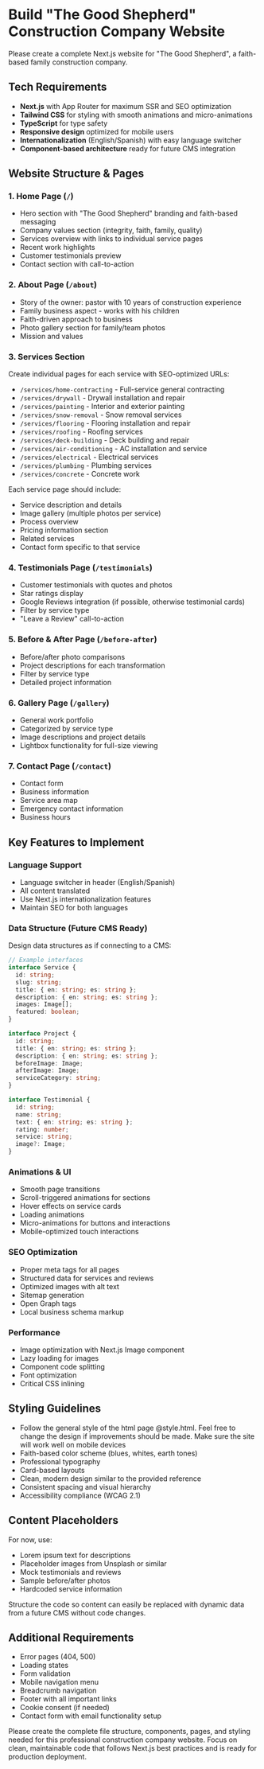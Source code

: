 # Build "The Good Shepherd" Construction Company Website

Please create a complete Next.js website for "The Good Shepherd", a faith-based family construction company.

## Tech Requirements
- **Next.js** with App Router for maximum SSR and SEO optimization
- **Tailwind CSS** for styling with smooth animations and micro-animations
- **TypeScript** for type safety
- **Responsive design** optimized for mobile users
- **Internationalization** (English/Spanish) with easy language switcher
- **Component-based architecture** ready for future CMS integration

## Website Structure & Pages

### 1. Home Page (`/`)
- Hero section with "The Good Shepherd" branding and faith-based messaging
- Company values section (integrity, faith, family, quality)
- Services overview with links to individual service pages
- Recent work highlights
- Customer testimonials preview
- Contact section with call-to-action

### 2. About Page (`/about`)
- Story of the owner: pastor with 10 years of construction experience
- Family business aspect - works with his children
- Faith-driven approach to business
- Photo gallery section for family/team photos
- Mission and values

### 3. Services Section
Create individual pages for each service with SEO-optimized URLs:
- `/services/home-contracting` - Full-service general contracting
- `/services/drywall` - Drywall installation and repair
- `/services/painting` - Interior and exterior painting
- `/services/snow-removal` - Snow removal services
- `/services/flooring` - Flooring installation and repair
- `/services/roofing` - Roofing services
- `/services/deck-building` - Deck building and repair
- `/services/air-conditioning` - AC installation and service
- `/services/electrical` - Electrical services
- `/services/plumbing` - Plumbing services
- `/services/concrete` - Concrete work

Each service page should include:
- Service description and details
- Image gallery (multiple photos per service)
- Process overview
- Pricing information section
- Related services
- Contact form specific to that service

### 4. Testimonials Page (`/testimonials`)
- Customer testimonials with quotes and photos
- Star ratings display
- Google Reviews integration (if possible, otherwise testimonial cards)
- Filter by service type
- "Leave a Review" call-to-action

### 5. Before & After Page (`/before-after`)
- Before/after photo comparisons
- Project descriptions for each transformation
- Filter by service type
- Detailed project information

### 6. Gallery Page (`/gallery`)
- General work portfolio
- Categorized by service type
- Image descriptions and project details
- Lightbox functionality for full-size viewing

### 7. Contact Page (`/contact`)
- Contact form
- Business information
- Service area map
- Emergency contact information
- Business hours

## Key Features to Implement

### Language Support
- Language switcher in header (English/Spanish)
- All content translated
- Use Next.js internationalization features
- Maintain SEO for both languages

### Data Structure (Future CMS Ready)
Design data structures as if connecting to a CMS:

```typescript
// Example interfaces
interface Service {
  id: string;
  slug: string;
  title: { en: string; es: string };
  description: { en: string; es: string };
  images: Image[];
  featured: boolean;
}

interface Project {
  id: string;
  title: { en: string; es: string };
  description: { en: string; es: string };
  beforeImage: Image;
  afterImage: Image;
  serviceCategory: string;
}

interface Testimonial {
  id: string;
  name: string;
  text: { en: string; es: string };
  rating: number;
  service: string;
  image?: Image;
}
```

### Animations & UI
- Smooth page transitions
- Scroll-triggered animations for sections
- Hover effects on service cards
- Loading animations
- Micro-animations for buttons and interactions
- Mobile-optimized touch interactions

### SEO Optimization
- Proper meta tags for all pages
- Structured data for services and reviews
- Optimized images with alt text
- Sitemap generation
- Open Graph tags
- Local business schema markup

### Performance
- Image optimization with Next.js Image component
- Lazy loading for images
- Component code splitting
- Font optimization
- Critical CSS inlining

## Styling Guidelines
- Follow the general style of the html page @style.html. Feel free to change the design if improvements should be made. Make sure the site will work well on mobile devices
- Faith-based color scheme (blues, whites, earth tones)
- Professional typography
- Card-based layouts
- Clean, modern design similar to the provided reference
- Consistent spacing and visual hierarchy
- Accessibility compliance (WCAG 2.1)

## Content Placeholders
For now, use:
- Lorem ipsum text for descriptions
- Placeholder images from Unsplash or similar
- Mock testimonials and reviews
- Sample before/after photos
- Hardcoded service information

Structure the code so content can easily be replaced with dynamic data from a future CMS without code changes.

## Additional Requirements
- Error pages (404, 500)
- Loading states
- Form validation
- Mobile navigation menu
- Breadcrumb navigation
- Footer with all important links
- Cookie consent (if needed)
- Contact form with email functionality setup

Please create the complete file structure, components, pages, and styling needed for this professional construction company website. Focus on clean, maintainable code that follows Next.js best practices and is ready for production deployment.